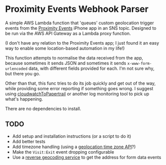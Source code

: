 # Proximity Events Webhook Parser

A simple AWS Lambda function that 'queues' custom geolocation trigger events from the [Proximity Events](http://proximityevents.com/) iPhone app in an SNS topic. Designed to be run via the AWS API Gateway as a Lambda proxy function.

(I don't have any relation to the Proximity Events app; I just found it an easy way to enable some location-based automation in my life!)

This function attempts to normalise the data received from the app, because sometimes it sends JSON and sometimes it sends `x-www-form-urlencoded` data, with different fields provided for each. I'm not sure why, but there you go.

Other than that, this func tries to do its job quickly and get out of the way, while providing some error reporting if something goes wrong. I suggest using [cloudwatchToPapertrail](https://github.com/tdmalone/cloudwatch-to-papertrail) or another log monitoring tool to pick up what's happening.

There are no dependencies to install.

## TODO

* Add setup and installation instructions (or a script to do it)
* Add better tests
* Add timezone handling (using a [geolocation time zone API](https://developers.google.com/maps/documentation/timezone/start)?)
* Make the `Visit:Exit` event dropping configurable
* Use a [reverse geocoding service](https://developers.google.com/maps/documentation/geocoding/intro#ReverseGeocoding) to get the address for form data events
